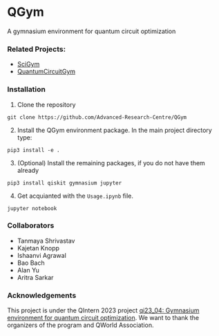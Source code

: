 # QGym
A gymnasium environment for quantum circuit optimization

### Related Projects:
* [SciGym](https://github.com/HendrikPN/scigym)
* [QuantumCircuitGym](https://github.com/MaxKelsen/quantumcircuit_gym)
### Installation
1. Clone the repository
```
git clone https://github.com/Advanced-Research-Centre/QGym
```

2. Install the QGym environment package. In the main project directory type:
```
pip3 install -e .
```

3. (Optional) Install the remaining packages, if you do not have them already
```
pip3 install qiskit gymnasium jupyter
```

4. Get acquianted with the ``Usage.ipynb`` file.
```
jupyter notebook
```

### Collaborators
* Tanmaya Shrivastav
* Kajetan Knopp
* Ishaanvi Agrawal
* Bao Bach
* Alan Yu
* Aritra Sarkar

### Acknowledgements
This project is under the QIntern 2023 project [qi23_04: Gymnasium environment for quantum circuit optimization](https://qworld.net/qintern-2023/).
We want to thank the organizers of the program and QWorld Association. 
